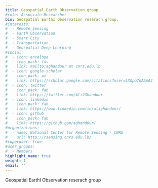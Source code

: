 ```yaml
---
title: Geospatial Earth Observation group
#role: Associate Researcher
bio: Geospatial EarthI Observation reserach group.
#interests:
#  - Remote Sensing
#  - Earth Observation
#  - Smart City
#  - Transportation
#  - Geospatial Deep Learning
#social:
#  - icon: envelope
#    icon_pack: fas
#    link: mailto:aghandour at cnrs.edu.lb
#  - icon: google-scholar
#    icon_pack: ai
#    link: https://scholar.google.com/citations?user=1XOpq7oAAAAJ
#  - icon: twitter
#    icon_pack: fab
#    link: https://twitter.com/AliJGhandour
#  - icon: linkedin
#    icon_pack: fab
#    link: https://www.linkedin.com/in/alighandour/
#  - icon: github
#    icon_pack: fab
#    link: https://github.com/aghand0ur/
#organizations:
#  - name: National Center for Remote Sensing - CNRS
#    url: http://rsensing.cnrs.edu.lb/
#superuser: true
#user_groups:
#  - Members
highlight_name: true
weight: 1
email: ""
---
```


Geospatial EarthI Observation reserach group